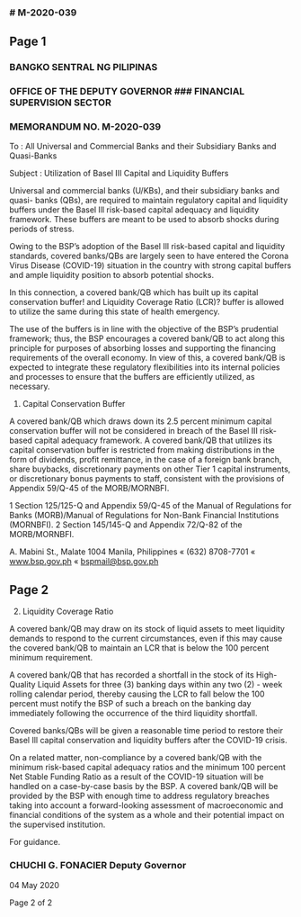 ### # M-2020-039

## Page 1

### BANGKO SENTRAL NG PILIPINAS

### OFFICE OF THE DEPUTY GOVERNOR ### FINANCIAL SUPERVISION SECTOR

### MEMORANDUM NO. M-2020-039

To : All Universal and Commercial Banks and their Subsidiary Banks and Quasi-Banks

Subject : Utilization of Basel III Capital and Liquidity Buffers

Universal and commercial banks (U/KBs), and their subsidiary banks and quasi- banks (QBs), are required to maintain regulatory capital and liquidity buffers under the Basel Ill risk-based capital adequacy and liquidity framework. These buffers are meant to be used to absorb shocks during periods of stress.

Owing to the BSP’s adoption of the Basel Ill risk-based capital and liquidity standards, covered banks/QBs are largely seen to have entered the Corona Virus Disease (COVID-19) situation in the country with strong capital buffers and ample liquidity position to absorb potential shocks.

In this connection, a covered bank/QB which has built up its capital conservation buffer! and Liquidity Coverage Ratio (LCR)? buffer is allowed to utilize the same during this state of health emergency.

The use of the buffers is in line with the objective of the BSP’s prudential framework; thus, the BSP encourages a covered bank/QB to act along this principle for purposes of absorbing losses and supporting the financing requirements of the overall economy. In view of this, a covered bank/QB is expected to integrate these regulatory flexibilities into its internal policies and processes to ensure that the buffers are efficiently utilized, as necessary.

1. Capital Conservation Buffer

A covered bank/QB which draws down its 2.5 percent minimum capital conservation buffer will not be considered in breach of the Basel III risk-based capital adequacy framework. A covered bank/QB that utilizes its capital conservation buffer is restricted from making distributions in the form of dividends, profit remittance, in the case of a foreign bank branch, share buybacks, discretionary payments on other Tier 1 capital instruments, or discretionary bonus payments to staff, consistent with the provisions of Appendix 59/Q-45 of the MORB/MORNBFI.

1 Section 125/125-Q and Appendix 59/Q-45 of the Manual of Regulations for Banks (MORB)/Manual of Regulations for Non-Bank Financial Institutions (MORNBFI). 2 Section 145/145-Q and Appendix 72/Q-82 of the MORB/MORNBFI.

A. Mabini St., Malate 1004 Manila, Philippines « (632) 8708-7701 « www.bsp.gov.ph « bspmail@bsp.gov.ph

## Page 2

2. Liquidity Coverage Ratio

A covered bank/QB may draw on its stock of liquid assets to meet liquidity demands to respond to the current circumstances, even if this may cause the covered bank/QB to maintain an LCR that is below the 100 percent minimum requirement.

A covered bank/QB that has recorded a shortfall in the stock of its High-Quality Liquid Assets for three (3) banking days within any two (2) - week rolling calendar period, thereby causing the LCR to fall below the 100 percent must notify the BSP of such a breach on the banking day immediately following the occurrence of the third liquidity shortfall.

Covered banks/QBs will be given a reasonable time period to restore their Basel Ill capital conservation and liquidity buffers after the COVID-19 crisis.

On a related matter, non-compliance by a covered bank/QB with the minimum risk-based capital adequacy ratios and the minimum 100 percent Net Stable Funding Ratio as a result of the COVID-19 situation will be handled on a case-by-case basis by the BSP. A covered bank/QB will be provided by the BSP with enough time to address regulatory breaches taking into account a forward-looking assessment of macroeconomic and financial conditions of the system as a whole and their potential impact on the supervised institution.

For guidance.

### CHUCHI G. FONACIER Deputy Governor

04 May 2020

Page 2 of 2 